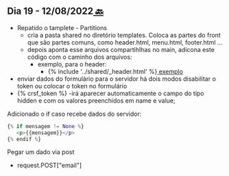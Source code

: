 ## Dia 19 - 12/08/2022[  🔙](../../README.md)

- Repatido o tamplete - Partitions
    - cria a pasta shared no diretório templates. Coloca as partes do front que são partes comuns, como header.html, menu.html, footer.html ...
    - depois aponta esse arquivos compartihlhas no main, adicona este código com o caminho dos arquivos:
        - exemplo, para o header:
            -   {% include '../shared/_header.html' %}[ exemplo](../17/desafio21diaspython/web/templates/home/)
- enviar dados do formulário para o servidor há dois modos disabilitar o token ou colocar o token no formulário
 - {% crsf_token %}
    -irá aparecer automaticamente o campo do tipo hidden e com os valores preenchidos em name e value;
 
 Adicionado o if caso recebe dados do servidor:
 ```python
 {% if mensagem != None %} 
    <p>{{mensagem}}</p>
 {% endif %}
 ```

Pegar um dado via post
  - request.POST["email"]